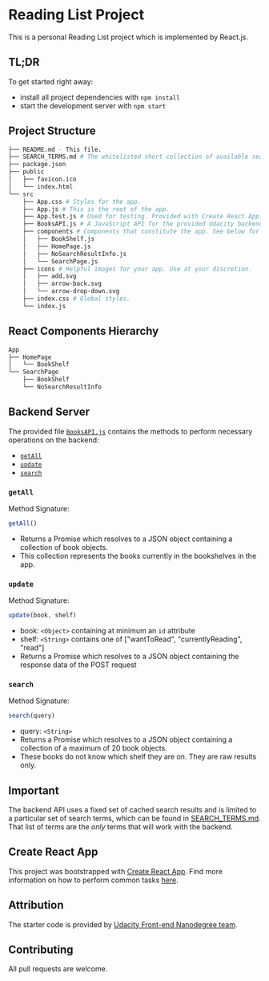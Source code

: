 # Reading List Project

This is a personal Reading List project which is implemented by React.js.

## TL;DR

To get started right away:

* install all project dependencies with `npm install`
* start the development server with `npm start`

## Project Structure

```bash
├── README.md - This file.
├── SEARCH_TERMS.md # The whitelisted short collection of available search terms.
├── package.json
├── public
│   ├── favicon.ico
│   └── index.html
└── src
    ├── App.css # Styles for the app.
    ├── App.js # This is the root of the app.
    ├── App.test.js # Used for testing. Provided with Create React App.
    ├── BooksAPI.js # A JavaScript API for the provided Udacity backend. Instructions for the methods are below.
    ├── components # Components that constitute the app. See below for more details.
    │   ├── BookShelf.js
    │   ├── HomePage.js
    │   ├── NoSearchResultInfo.js
    │   └── SearchPage.js
    ├── icons # Helpful images for your app. Use at your discretion.
    │   ├── add.svg
    │   ├── arrow-back.svg
    │   └── arrow-drop-down.svg
    ├── index.css # Global styles.
    └── index.js
```

## React Components Hierarchy

```bash
App
├── HomePage
│   └── BookShelf
└── SearchPage
    ├── BookShelf
    └── NoSearchResultInfo
```

## Backend Server

The provided file [`BooksAPI.js`](src/BooksAPI.js) contains the methods to perform necessary operations on the backend:

* [`getAll`](#getall)
* [`update`](#update)
* [`search`](#search)

### `getAll`

Method Signature:

```js
getAll()
```

* Returns a Promise which resolves to a JSON object containing a collection of book objects.
* This collection represents the books currently in the bookshelves in the app.

### `update`

Method Signature:

```js
update(book, shelf)
```

* book: `<Object>` containing at minimum an `id` attribute
* shelf: `<String>` contains one of ["wantToRead", "currentlyReading", "read"]  
* Returns a Promise which resolves to a JSON object containing the response data of the POST request

### `search`

Method Signature:

```js
search(query)
```

* query: `<String>`
* Returns a Promise which resolves to a JSON object containing a collection of a maximum of 20 book objects.
* These books do not know which shelf they are on. They are raw results only.

## Important

The backend API uses a fixed set of cached search results and is limited to a particular set of search terms, which can be found in [SEARCH_TERMS.md](SEARCH_TERMS.md). That list of terms are the _only_ terms that will work with the backend.

## Create React App

This project was bootstrapped with [Create React App](https://github.com/facebookincubator/create-react-app). Find more information on how to perform common tasks [here](https://github.com/facebookincubator/create-react-app/blob/master/packages/react-scripts/template/README.md).

## Attribution

The starter code is provided by [Udacity Front-end Nanodegree team](https://github.com/udacity/reactnd-project-myreads-starter).

## Contributing

All pull requests are welcome.
